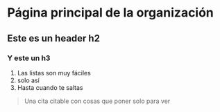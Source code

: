 # Página principal de la organización

## Este es un header h2

### Y este un h3

1. Las listas son muy fáciles
2. solo así
4. Hasta cuando te saltas

> Una cita citable
> con cosas que poner
> solo para ver


